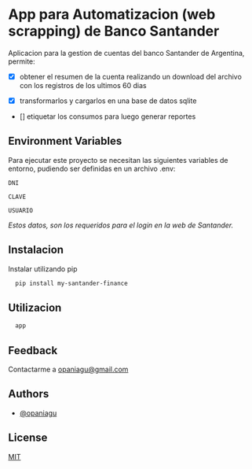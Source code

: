 # App para Automatizacion (web scrapping) de Banco Santander

Aplicacion para la gestion de cuentas del banco Santander de Argentina, permite:

- [x] obtener el resumen de la cuenta realizando un download del archivo con los registros de los ultimos 60 dias

- [x] transformarlos y cargarlos en una base de datos sqlite

- [] etiquetar los consumos para luego generar reportes


## Environment Variables

Para ejecutar este proyecto se necesitan las siguientes variables de entorno, pudiendo ser definidas en un archivo .env:

`DNI`

`CLAVE`

`USUARIO`

_Estos datos, son los requeridos para el login en la web de Santander._ 


## Instalacion

Instalar utilizando pip

```bash
  pip install my-santander-finance
```

## Utilizacion

```bash
  app
```



## Feedback

Contactarme a opaniagu@gmail.com

## Authors

- [@opaniagu](https://www.github.com/opaniagu)


## License

[MIT](https://choosealicense.com/licenses/mit/)